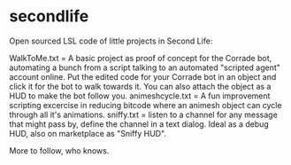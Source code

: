 # secondlife

Open sourced LSL code of little projects in Second Life:

WalkToMe.txt = A basic project as proof of concept for the Corrade bot, automating a bunch from a script talking to an automated "scripted agent" account online. Put the edited code for your Corrade bot in an object and click it for the bot to walk towards it. You can also attach the object as a HUD to make the bot follow you.
animeshcycle.txt = A fun improvement scripting excercise in reducing bitcode where an animesh object can cycle through all it's animations.
sniffy.txt = listen to a channel for any message that might pass by, define the channel in a text dialog. Ideal as a debug HUD, also on marketplace as "Sniffy HUD".

More to follow, who knows.
